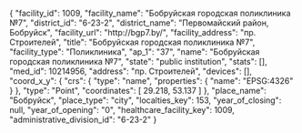 {
    "facility_id": 1009,
    "facility_name": "Бобруйская городская поликлиника №7",
    "district_id": "6-23-2",
    "district_name": "Первомайский район, Бобруйск",
    "facility_url": "http:\/\/bgp7.by\/",
    "facility_address": "пр. Строителей",
    "title": "Бобруйская городская поликлиника №7",
    "facility_type": "Поликлиника",
    "ap_1": "37",
    "name": "Бобруйская городская поликлиника №7",
    "state": "public institution",
    "stats": [],
    "med_id": 10214956,
    "address": "пр. Строителей",
    "devices": [],
    "coord_x_y": {
        "crs": {
            "type": "name",
            "properties": {
                "name": "EPSG:4326"
            }
        },
        "type": "Point",
        "coordinates": [
            29.218,
            53.137
        ]
    },
    "place_name": "Бобруйск",
    "place_type": "city",
    "localties_key": 153,
    "year_of_closing": null,
    "year_of_opening": "0",
    "healthcare_facility_key": 1009,
    "administrative_division_id": "6-23-2"
}